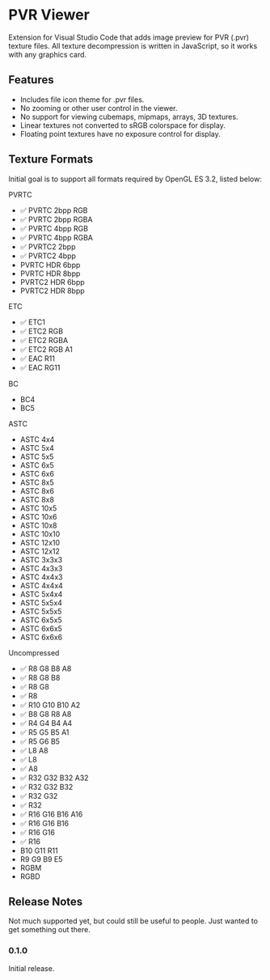 # PVR Viewer

Extension for Visual Studio Code that adds image preview for PVR (.pvr) texture files. All texture decompression is written in JavaScript, so it works with any graphics card.

## Features

* Includes file icon theme for .pvr files.
* No zooming or other user control in the viewer.
* No support for viewing cubemaps, mipmaps, arrays, 3D textures.
* Linear textures not converted to sRGB colorspace for display.
* Floating point textures have no exposure control for display.

## Texture Formats

Initial goal is to support all formats required by OpenGL ES 3.2, listed below:

PVRTC

* ✅ PVRTC 2bpp RGB
* ✅ PVRTC 2bpp RGBA
* ✅ PVRTC 4bpp RGB
* ✅ PVRTC 4bpp RGBA
* ✅ PVRTC2 2bpp
* ✅ PVRTC2 4bpp
* PVRTC HDR 6bpp
* PVRTC HDR 8bpp
* PVRTC2 HDR 6bpp
* PVRTC2 HDR 8bpp

ETC

* ✅ ETC1
* ✅ ETC2 RGB
* ✅ ETC2 RGBA
* ✅ ETC2 RGB A1
* ✅ EAC R11
* ✅ EAC RG11

BC

* BC4
* BC5

ASTC

* ASTC 4x4
* ASTC 5x4
* ASTC 5x5
* ASTC 6x5
* ASTC 6x6
* ASTC 8x5
* ASTC 8x6
* ASTC 8x8
* ASTC 10x5
* ASTC 10x6
* ASTC 10x8
* ASTC 10x10
* ASTC 12x10
* ASTC 12x12
* ASTC 3x3x3
* ASTC 4x3x3
* ASTC 4x4x3
* ASTC 4x4x4
* ASTC 5x4x4
* ASTC 5x5x4
* ASTC 5x5x5
* ASTC 6x5x5
* ASTC 6x6x5
* ASTC 6x6x6

Uncompressed

* ✅ R8 G8 B8 A8
* ✅ R8 G8 B8
* ✅ R8 G8
* ✅ R8
* ✅ R10 G10 B10 A2
* ✅ B8 G8 R8 A8
* ✅ R4 G4 B4 A4
* ✅ R5 G5 B5 A1
* ✅ R5 G6 B5
* ✅ L8 A8
* ✅ L8
* ✅ A8
* ✅ R32 G32 B32 A32
* ✅ R32 G32 B32
* ✅ R32 G32
* ✅ R32
* ✅ R16 G16 B16 A16
* ✅ R16 G16 B16
* ✅ R16 G16
* ✅ R16
* B10 G11 R11
* R9 G9 B9 E5
* RGBM
* RGBD

## Release Notes

Not much supported yet, but could still be useful to people. Just wanted to get something out there.

### 0.1.0

Initial release.
